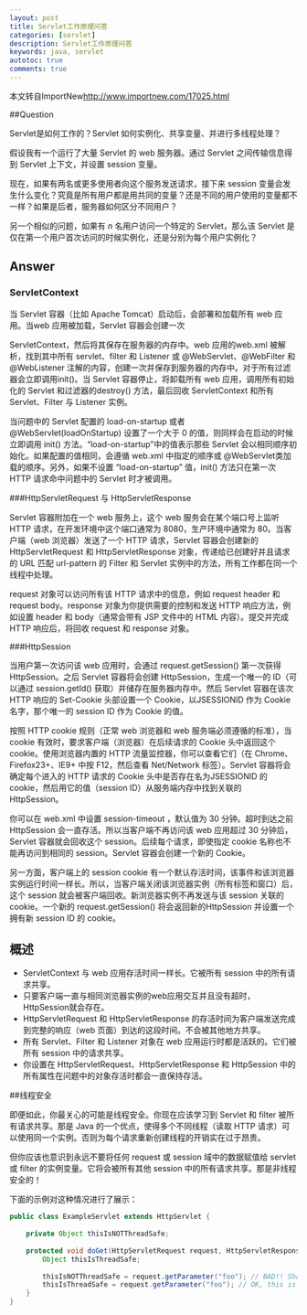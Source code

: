 ```yaml
---
layout: post
title: Servlet工作原理问答
categories: [servlet]
description: Servlet工作原理问答
keywords: java, servlet
autotoc: true
comments: true
---
```


本文转自ImportNew<http://www.importnew.com/17025.html>

##Question

Servlet是如何工作的？Servlet 如何实例化、共享变量、并进行多线程处理？

假设我有一个运行了大量 Servlet 的 web 服务器。通过 Servlet 之间传输信息得到 Servlet 上下文，并设置 session 变量。

现在，如果有两名或更多使用者向这个服务发送请求，接下来 session 变量会发生什么变化？究竟是所有用户都是用共同的变量？还是不同的用户使用的变量都不一样？如果是后者，服务器如何区分不同用户？

另一个相似的问题，如果有 *n* 名用户访问一个特定的 Servlet，那么该 Servlet 是仅在第一个用户首次访问的时候实例化，还是分别为每个用户实例化？

## Answer

### ServletContext

当 Servlet 容器（比如 Apache Tomcat）启动后，会部署和加载所有 web 应用。当web 应用被加载，Servlet 容器会创建一次 

ServletContext，然后将其保存在服务器的内存中。web 应用的web.xml 被解析，找到其中所有 servlet、filter 和 Listener 或 @WebServlet、@WebFilter 和@WebListener 注解的内容，创建一次并保存到服务器的内存中。对于所有过滤器会立即调用init()。当 Servlet 容器停止，将卸载所有 web 应用，调用所有初始化的 Servlet 和过滤器的destroy() 方法，最后回收 ServletContext 和所有 Servlet、Filter 与 Listener 实例。

当问题中的 Servlet 配置的 load-on-startup 或者 @WebServlet(loadOnStartup) 设置了一个大于 0 的值，则同样会在启动的时候立即调用 init() 方法。“load-on-startup”中的值表示那些 Servlet 会以相同顺序初始化。如果配置的值相同，会遵循 web.xml 中指定的顺序或 @WebServlet类加载的顺序。另外，如果不设置 “load-on-startup” 值，init() 方法只在第一次 HTTP 请求命中问题中的 Servlet 时才被调用。

###HttpServletRequest 与 HttpServletResponse

Servlet 容器附加在一个 web 服务上，这个 web 服务会在某个端口号上监听 HTTP 请求，在开发环境中这个端口通常为 8080，生产环境中通常为 80。当客户端（web 浏览器）发送了一个 HTTP 请求，Servlet 容器会创建新的 HttpServletRequest 和 HttpServletResponse 对象，传递给已创建好并且请求的 URL 匹配 url-pattern 的 Filter 和 Servlet 实例中的方法，所有工作都在同一个线程中处理。

request 对象可以访问所有该 HTTP 请求中的信息，例如 request header 和 request body。response 对象为你提供需要的控制和发送 HTTP 响应方法，例如设置 header 和 body（通常会带有 JSP 文件中的 HTML 内容）。提交并完成HTTP 响应后，将回收 request 和 response 对象。

###HttpSession

当用户第一次访问该 web 应用时，会通过 request.getSession() 第一次获得 HttpSession。之后 Servlet 容器将会创建 HttpSession，生成一个唯一的 ID（可以通过 session.getId() 获取）并储存在服务器内存中。然后 Servlet 容器在该次 HTTP 响应的 Set-Cookie 头部设置一个 Cookie，以JSESSIONID 作为 Cookie 名字，那个唯一的 session ID 作为 Cookie 的值。

按照 HTTP cookie 规则（正常 web 浏览器和 web 服务端必须遵循的标准），当 cookie 有效时，要求客户端（浏览器）在后续请求的 Cookie 头中返回这个 cookie。使用浏览器内置的 HTTP 流量监控器，你可以查看它们（在 Chrome、Firefox23+、IE9+ 中按 F12，然后查看 Net/Network 标签）。Servlet 容器将会确定每个进入的 HTTP 请求的 Cookie 头中是否存在名为JSESSIONID 的 cookie，然后用它的值（session ID）从服务端内存中找到关联的 HttpSession。

你可以在 web.xml 中设置 session-timeout ，默认值为 30 分钟。超时到达之前 HttpSession 会一直存活。所以当客户端不再访问该 web 应用超过 30 分钟后，Servlet 容器就会回收这个 session。后续每个请求，即使指定 cookie 名称也不能再访问到相同的 session。Servlet 容器会创建一个新的 Cookie。

另一方面，客户端上的 session cookie 有一个默认存活时间，该事件和该浏览器实例运行时间一样长。所以，当客户端关闭该浏览器实例（所有标签和窗口）后，这个 session 就会被客户端回收。新浏览器实例不再发送与该 session 关联的 cookie。一个新的 request.getSession() 将会返回新的HttpSession 并设置一个拥有新 session ID 的 cookie。

## 概述

- ServletContext 与 web 应用存活时间一样长。它被所有 session 中的所有请求共享。
- 只要客户端一直与相同浏览器实例的web应用交互并且没有超时，HttpSession就会存在。
- HttpServletRequest 和 HttpServletResponse 的存活时间为客户端发送完成到完整的响应（web 页面）到达的这段时间。不会被其他地方共享。
- 所有 Servlet、Filter 和 Listener 对象在 web 应用运行时都是活跃的。它们被所有 session 中的请求共享。
- 你设置在 HttpServletRequest、HttpServletResponse 和 HttpSession 中的所有属性在问题中的对象存活时都会一直保持存活。

##线程安全

即便如此，你最关心的可能是线程安全。你现在应该学习到 Servlet 和 filter 被所有请求共享。那是 Java 的一个优点，使得多个不同线程（读取 HTTP 请求）可以使用同一个实例。否则为每个请求重新创建线程的开销实在过于昂贵。

但你应该也意识到永远不要将任何 request 或 session 域中的数据赋值给 servlet 或 filter 的实例变量。它将会被所有其他 session 中的所有请求共享。那是非线程安全的！

下面的示例对这种情况进行了展示：

```java
public class ExampleServlet extends HttpServlet {
 
    private Object thisIsNOTThreadSafe;
 
    protected void doGet(HttpServletRequest request, HttpServletResponse response) throws ServletException, IOException {
        Object thisIsThreadSafe;
 
        thisIsNOTThreadSafe = request.getParameter("foo"); // BAD!! Shared among all requests!
        thisIsThreadSafe = request.getParameter("foo"); // OK, this is thread safe.
    } 
}
```
